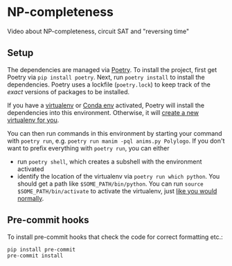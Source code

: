 # NP-completeness

Video about NP-completeness, circuit SAT and "reversing time"

## Setup

The dependencies are managed via [Poetry](https://python-poetry.org/).
To install the project, first get Poetry via `pip install poetry`.
Next, run `poetry install` to install the dependencies.
Poetry uses a lockfile (`poetry.lock`) to keep track of the *exact* versions
of packages to be installed.

If you have a [virtualenv](https://virtualenv.pypa.io/en/latest/)
or [Conda env](https://docs.anaconda.com/miniconda/) activated,
Poetry will install the dependencies into this environment.
Otherwise, it will [create a new virtualenv for you](https://python-poetry.org/docs/configuration/#virtualenvsin-project).

You can then run commands in this environment by starting your command with `poetry run`,
e.g. `poetry run manim -pql anims.py Polylogo`.
If you don't want to prefix everything with `poetry run`, you can either
- run `poetry shell`, which creates a subshell with the environment activated
- identify the location of the virtualenv via `poetry run which python`.
  You should get a path like `$SOME_PATH/bin/python`.
  You can run `source $SOME_PATH/bin/activate` to activate the virtualenv,
  just [like you would normally](https://docs.python.org/3/library/venv.html#how-venvs-work).

## Pre-commit hooks

To install pre-commit hooks that check the code for correct formatting etc.:

```bash
pip install pre-commit
pre-commit install
```

